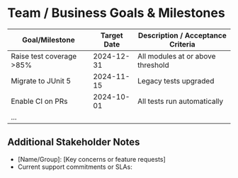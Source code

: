 # Team / Business Goals & Milestones

| Goal/Milestone           | Target Date   | Description / Acceptance Criteria |
|--------------------------|---------------|-----------------------------------|
| Raise test coverage >85% | 2024-12-31    | All modules at or above threshold |
| Migrate to JUnit 5       | 2024-11-15    | Legacy tests upgraded             |
| Enable CI on PRs         | 2024-10-01    | All tests run automatically       |
| ...                      |               |                                   |

## Additional Stakeholder Notes

- [Name/Group]: [Key concerns or feature requests]
- Current support commitments or SLAs:
